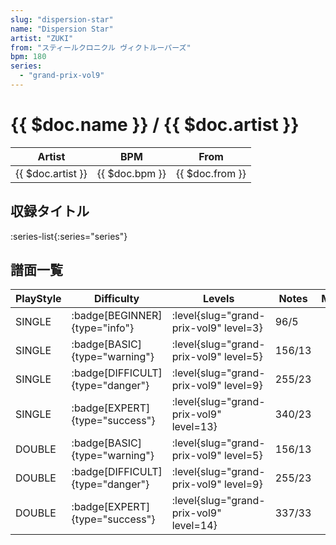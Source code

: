 ```yaml
---
slug: "dispersion-star"
name: "Dispersion Star"
artist: "ZUKI"
from: "スティールクロニクル ヴィクトルーパーズ"
bpm: 180
series:
  - "grand-prix-vol9"
---
```


# {{ $doc.name }} / {{ $doc.artist }}

|Artist|BPM|From|
|------|---|----|
|{{ $doc.artist }}|{{ $doc.bpm }}|{{ $doc.from }}|

## 収録タイトル

:series-list{:series="series"}

## 譜面一覧

|PlayStyle|Difficulty|Levels|Notes|Movie|
|---------|----------|------|-----|-----|
|SINGLE| :badge[BEGINNER]{type="info"}|<div class="field is-grouped is-grouped-multiline"> :level{slug="grand-prix-vol9" level=3}</div>|96/5||
|SINGLE| :badge[BASIC]{type="warning"}|<div class="field is-grouped is-grouped-multiline"> :level{slug="grand-prix-vol9" level=5}</div>|156/13||
|SINGLE| :badge[DIFFICULT]{type="danger"}|<div class="field is-grouped is-grouped-multiline"> :level{slug="grand-prix-vol9" level=9}</div>|255/23||
|SINGLE| :badge[EXPERT]{type="success"}|<div class="field is-grouped is-grouped-multiline"> :level{slug="grand-prix-vol9" level=13}</div>|340/23||
|DOUBLE| :badge[BASIC]{type="warning"}|<div class="field is-grouped is-grouped-multiline"> :level{slug="grand-prix-vol9" level=5}</div>|156/13||
|DOUBLE| :badge[DIFFICULT]{type="danger"}|<div class="field is-grouped is-grouped-multiline"> :level{slug="grand-prix-vol9" level=9}</div>|255/23||
|DOUBLE| :badge[EXPERT]{type="success"}|<div class="field is-grouped is-grouped-multiline"> :level{slug="grand-prix-vol9" level=14}</div>|337/33||

